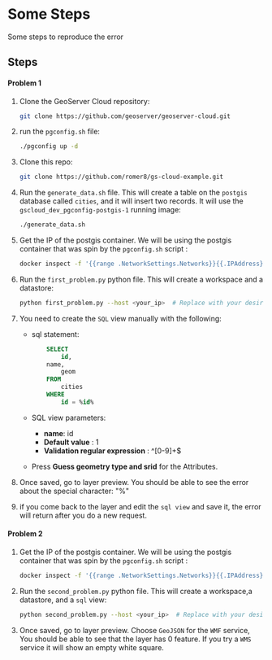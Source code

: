 # Some Steps

Some steps to reproduce the error


## Steps

#### Problem 1

1. Clone the GeoServer Cloud repository:
    ```bash
    git clone https://github.com/geoserver/geoserver-cloud.git
    ```
2. run the `pgconfig.sh` file:
    ```bash
    ./pgconfig up -d
    ```
3. Clone this repo:
    ```bash
    git clone https://github.com/romer8/gs-cloud-example.git
    ```

4. Run the `generate_data.sh` file. This will create a table on the `postgis` database called `cities`, and it will insert two records. It will use the `gscloud_dev_pgconfig-postgis-1` running image:

    ```bash
    ./generate_data.sh
    ```
5. Get the IP of the postgis container. We will be using the postgis container that was spin by the `pgconfig.sh` script :
    ```bash
    docker inspect -f '{{range .NetworkSettings.Networks}}{{.IPAddress}}{{end}}' gscloud_dev_pgconfig-postgis-1
    ```

6. Run the `first_problem.py` python file. This will create a workspace and a datastore:

    ```bash
    python first_problem.py --host <your_ip>  # Replace with your desired IP
    ```
7. You need to create the `SQL` view manually with the following:

    - sql statement:
        ```sql
            SELECT 
                id,
            name,
                geom 
            FROM 
                cities
            WHERE 
                id = %id%
        ```

 
    - SQL view parameters:
        - **name**: id
        - **Default value** : 1
        - **Validation regular expression** : ^[0-9]+$
        

    - Press **Guess geometry type and srid** for the Attributes.

8. Once saved, go to layer preview. You should be able to see the error about the special character: "%"
9. if you come back to the layer and edit the `sql view` and save it, the error will return after you do a new request.

#### Problem 2

1. Get the IP of the postgis container. We will be using the postgis container that was spin by the `pgconfig.sh` script :
    ```bash
    docker inspect -f '{{range .NetworkSettings.Networks}}{{.IPAddress}}{{end}}' gscloud_dev_pgconfig-postgis-1
    ```

2. Run the `second_problem.py` python file. This will create a workspace,a datastore, and a `sql` view:

    ```bash
    python second_problem.py --host <your_ip>  # Replace with your desired IP
    ```
3. Once saved, go to layer preview. Choose `GeoJSON` for the `WMF` service, You should be able to see that the layer has 0 feature. If you try a `WMS` service it will show an empty white square.